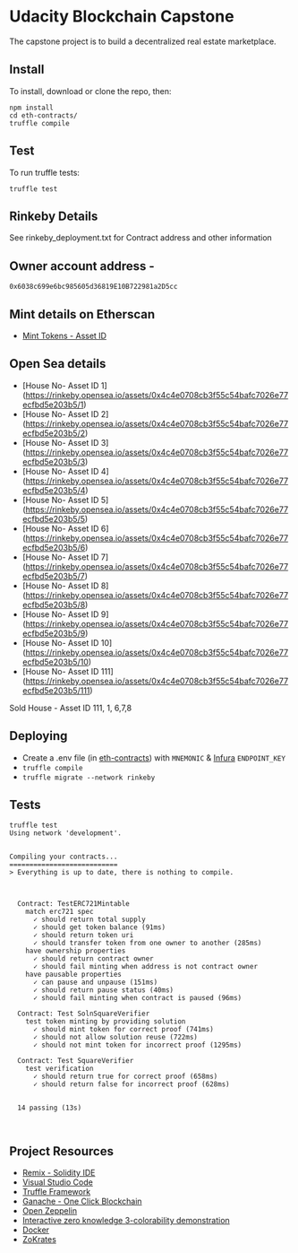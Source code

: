 # Udacity Blockchain Capstone

The capstone project is to build a decentralized real estate marketplace.


## Install

To install, download or clone the repo, then:

    npm install
    cd eth-contracts/
    truffle compile

## Test

To run truffle tests:

    truffle test


## Rinkeby Details

See rinkeby_deployment.txt for Contract address and other information

## Owner account address - 
` 0x6038c699e6bc985605d36819E10B722981a2D5cc `

## Mint details on Etherscan

* [Mint Tokens - Asset ID](https://rinkeby.etherscan.io/address/0x4c4e0708cb3f55c54bafc7026e77ecfbd5e203b5#events)


## Open Sea details 

* [House No- Asset ID 1] (https://rinkeby.opensea.io/assets/0x4c4e0708cb3f55c54bafc7026e77ecfbd5e203b5/1)
* [House No- Asset ID 2] (https://rinkeby.opensea.io/assets/0x4c4e0708cb3f55c54bafc7026e77ecfbd5e203b5/2)
* [House No- Asset ID 3] (https://rinkeby.opensea.io/assets/0x4c4e0708cb3f55c54bafc7026e77ecfbd5e203b5/3)
* [House No- Asset ID 4] (https://rinkeby.opensea.io/assets/0x4c4e0708cb3f55c54bafc7026e77ecfbd5e203b5/4)
* [House No- Asset ID 5] (https://rinkeby.opensea.io/assets/0x4c4e0708cb3f55c54bafc7026e77ecfbd5e203b5/5)
* [House No- Asset ID 6] (https://rinkeby.opensea.io/assets/0x4c4e0708cb3f55c54bafc7026e77ecfbd5e203b5/6)
* [House No- Asset ID 7] (https://rinkeby.opensea.io/assets/0x4c4e0708cb3f55c54bafc7026e77ecfbd5e203b5/7)
* [House No- Asset ID 8] (https://rinkeby.opensea.io/assets/0x4c4e0708cb3f55c54bafc7026e77ecfbd5e203b5/8)
* [House No- Asset ID 9] (https://rinkeby.opensea.io/assets/0x4c4e0708cb3f55c54bafc7026e77ecfbd5e203b5/9)
* [House No- Asset ID 10] (https://rinkeby.opensea.io/assets/0x4c4e0708cb3f55c54bafc7026e77ecfbd5e203b5/10)
* [House No- Asset ID 111] (https://rinkeby.opensea.io/assets/0x4c4e0708cb3f55c54bafc7026e77ecfbd5e203b5/111)


Sold House - Asset ID 111, 1, 6,7,8


## Deploying

- Create a .env file (in [eth-contracts](./eth-contracts)) with `MNEMONIC` & [Infura](https://infura.io) `ENDPOINT_KEY`
- `truffle compile`
- `truffle migrate --network rinkeby`

## Tests

```
truffle test
Using network 'development'.


Compiling your contracts...
===========================
> Everything is up to date, there is nothing to compile.



  Contract: TestERC721Mintable
    match erc721 spec
      ✓ should return total supply
      ✓ should get token balance (91ms)
      ✓ should return token uri
      ✓ should transfer token from one owner to another (285ms)
    have ownership properties
      ✓ should return contract owner
      ✓ should fail minting when address is not contract owner
    have pausable properties
      ✓ can pause and unpause (151ms)
      ✓ should return pause status (40ms)
      ✓ should fail minting when contract is paused (96ms)

  Contract: Test SolnSquareVerifier
    test token minting by providing solution
      ✓ should mint token for correct proof (741ms)
      ✓ should not allow solution reuse (722ms)
      ✓ should not mint token for incorrect proof (1295ms)

  Contract: Test SquareVerifier
    test verification
      ✓ should return true for correct proof (658ms)
      ✓ should return false for incorrect proof (628ms)


  14 passing (13s)



```
## Project Resources

* [Remix - Solidity IDE](https://remix.ethereum.org/)
* [Visual Studio Code](https://code.visualstudio.com/)
* [Truffle Framework](https://truffleframework.com/)
* [Ganache - One Click Blockchain](https://truffleframework.com/ganache)
* [Open Zeppelin ](https://openzeppelin.org/)
* [Interactive zero knowledge 3-colorability demonstration](http://web.mit.edu/~ezyang/Public/graph/svg.html)
* [Docker](https://docs.docker.com/install/)
* [ZoKrates](https://github.com/Zokrates/ZoKrates)
